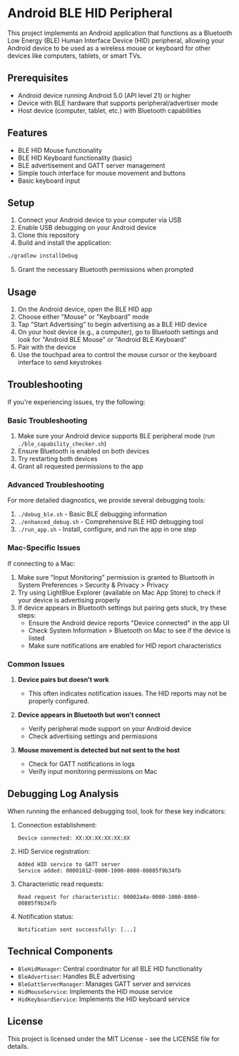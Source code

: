 # Android BLE HID Peripheral

This project implements an Android application that functions as a Bluetooth Low Energy (BLE) Human Interface Device (HID) peripheral, allowing your Android device to be used as a wireless mouse or keyboard for other devices like computers, tablets, or smart TVs.

## Prerequisites

- Android device running Android 5.0 (API level 21) or higher
- Device with BLE hardware that supports peripheral/advertiser mode
- Host device (computer, tablet, etc.) with Bluetooth capabilities

## Features

- BLE HID Mouse functionality
- BLE HID Keyboard functionality (basic)
- BLE advertisement and GATT server management
- Simple touch interface for mouse movement and buttons
- Basic keyboard input

## Setup

1. Connect your Android device to your computer via USB
2. Enable USB debugging on your Android device
3. Clone this repository
4. Build and install the application:

```bash
./gradlew installDebug
```

5. Grant the necessary Bluetooth permissions when prompted

## Usage

1. On the Android device, open the BLE HID app
2. Choose either "Mouse" or "Keyboard" mode
3. Tap "Start Advertising" to begin advertising as a BLE HID device
4. On your host device (e.g., a computer), go to Bluetooth settings and look for "Android BLE Mouse" or "Android BLE Keyboard"
5. Pair with the device
6. Use the touchpad area to control the mouse cursor or the keyboard interface to send keystrokes

## Troubleshooting

If you're experiencing issues, try the following:

### Basic Troubleshooting

1. Make sure your Android device supports BLE peripheral mode (run `./ble_capability_checker.sh`)
2. Ensure Bluetooth is enabled on both devices
3. Try restarting both devices
4. Grant all requested permissions to the app

### Advanced Troubleshooting

For more detailed diagnostics, we provide several debugging tools:

1. `./debug_ble.sh` - Basic BLE debugging information
2. `./enhanced_debug.sh` - Comprehensive BLE HID debugging tool
3. `./run_app.sh` - Install, configure, and run the app in one step

### Mac-Specific Issues

If connecting to a Mac:

1. Make sure "Input Monitoring" permission is granted to Bluetooth in System Preferences > Security & Privacy > Privacy
2. Try using LightBlue Explorer (available on Mac App Store) to check if your device is advertising properly
3. If device appears in Bluetooth settings but pairing gets stuck, try these steps:
   - Ensure the Android device reports "Device connected" in the app UI
   - Check System Information > Bluetooth on Mac to see if the device is listed
   - Make sure notifications are enabled for HID report characteristics

### Common Issues

1. **Device pairs but doesn't work**
   - This often indicates notification issues. The HID reports may not be properly configured.

2. **Device appears in Bluetooth but won't connect**
   - Verify peripheral mode support on your Android device
   - Check advertising settings and permissions

3. **Mouse movement is detected but not sent to the host**
   - Check for GATT notifications in logs
   - Verify input monitoring permissions on Mac

## Debugging Log Analysis

When running the enhanced debugging tool, look for these key indicators:

1. Connection establishment:
   ```
   Device connected: XX:XX:XX:XX:XX:XX
   ```

2. HID Service registration:
   ```
   Added HID service to GATT server
   Service added: 00001812-0000-1000-8000-00805f9b34fb
   ```

3. Characteristic read requests:
   ```
   Read request for characteristic: 00002a4a-0000-1000-8000-00805f9b34fb
   ```

4. Notification status:
   ```
   Notification sent successfully: [...]
   ```

## Technical Components

- `BleHidManager`: Central coordinator for all BLE HID functionality
- `BleAdvertiser`: Handles BLE advertising
- `BleGattServerManager`: Manages GATT server and services
- `HidMouseService`: Implements the HID mouse service
- `HidKeyboardService`: Implements the HID keyboard service

## License

This project is licensed under the MIT License - see the LICENSE file for details.
